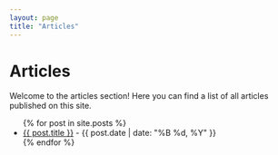 ```yaml
---
layout: page
title: "Articles"
---
```


# Articles

Welcome to the articles section! Here you can find a list of all articles published on this site.

<ul>
  {% for post in site.posts %}
    <li>
      <a href="{{ post.url }}">{{ post.title }}</a> - {{ post.date | date: "%B %d, %Y" }}
    </li>
  {% endfor %}
</ul>
